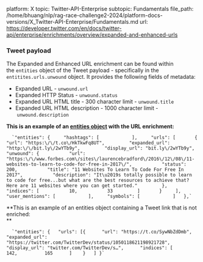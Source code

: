 platform: X
topic: Twitter-API-Enterprise
subtopic: Fundamentals
file_path: /home/bhuang/nlp/rag-race-challenge2-2024/platform-docs-versions/X_Twitter-API-Enterprise/Fundamentals.md
url: https://developer.twitter.com/en/docs/twitter-api/enterprise/enrichments/overview/expanded-and-enhanced-urls


### Tweet payload

The Expanded and Enhanced URL enrichment can be found within the `entities` object of the Tweet payload - specifically in the `entitites.urls.unwound` object. It provides the following fields of metadata:

* Expanded URL - `unwound.url`
* Expanded HTTP Status - `unwound.status`
* Expanded URL HTML title - 300 character limit - `unwound.title`
* Expanded URL HTML description - 1000 character limit - `unwound.description`

  
**This is an example of an [entities object](https://developer.twitter.com/en/docs/twitter-api/enterprise/data-dictionary/native-enriched-objects/entities) with the URL enrichment:**

      `"entities": {     "hashtags": [            ],     "urls": [       {         "url": "https:\/\/t.co\/HkTkwFq8UT",         "expanded_url": "http:\/\/bit.ly\/2wYTb9y",         "display_url": "bit.ly\/2wYTb9y",         "unwound": {           "url": "https:\/\/www.forbes.com\/sites\/laurencebradford\/2016\/12\/08\/11-websites-to-learn-to-code-for-free-in-2017\/",           "status": 200,           "title": "11 Websites To Learn To Code For Free In 2017",           "description": "It\u2019s totally possible to learn to code for free...but what are the best resources to achieve that? Here are 11 websites where you can get started."         },         "indices": [           10,           33         ]       }     ],     "user_mentions": [            ],     "symbols": [            ]   },`
    

  
**This is an example of an entities object containing a Tweet link that is not enriched:  
**

      `"entities": {   "urls": [{      "url": "https://t.co/SywNbZdDmb",      "expanded_url": "https://twitter.com/TwitterDev/status/1050118621198921728",      "display_url": "twitter.com/TwitterDev/s…",      "indices": [          142,          165      ]    }   ] }`